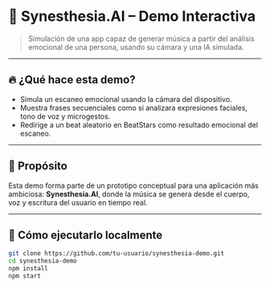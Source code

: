 # 🎵 Synesthesia.AI – Demo Interactiva

> Simulación de una app capaz de generar música a partir del análisis emocional de una persona, usando su cámara y una IA simulada.

---

## 🔥 ¿Qué hace esta demo?

- Simula un escaneo emocional usando la cámara del dispositivo.
- Muestra frases secuenciales como si analizara expresiones faciales, tono de voz y microgestos.
- Redirige a un beat aleatorio en BeatStars como resultado emocional del escaneo.

---

## 🎯 Propósito

Esta demo forma parte de un prototipo conceptual para una aplicación más ambiciosa: **Synesthesia.AI**, donde la música se genera desde el cuerpo, voz y escritura del usuario en tiempo real.

---

## 🚀 Cómo ejecutarlo localmente

```bash
git clone https://github.com/tu-usuario/synesthesia-demo.git
cd synesthesia-demo
npm install
npm start
